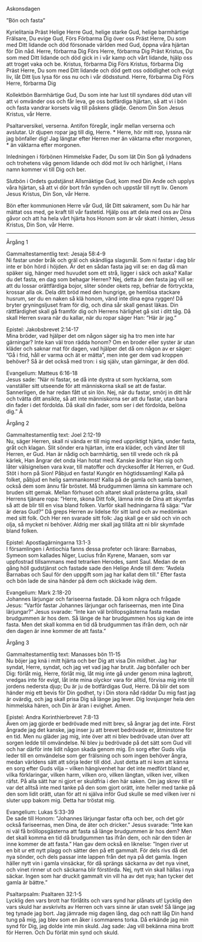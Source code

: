 ﻿Askonsdagen




”Bön och fasta”




Kyrielitania
Präst        Helige Herre Gud, helige starke Gud, helige barmhärtige Frälsare, Du evige Gud,
Förs        Förbarma Dig över oss
Präst        Herre, Du som med Ditt lidande och död försonade världen med Gud, öppna våra hjärtan för Din nåd. Herre, förbarma Dig
Förs        Herre, förbarma Dig
Präst        Kristus, Du som med Ditt lidande och död gick in i vår kamp och vårt lidande, hjälp oss att troget vaka och be. Kristus, förbarma Dig
Förs        Kristus, förbarma Dig
Präst        Herre, Du som med Ditt lidande och död gett oss odödlighet och evigt liv, låt Ditt ljus lysa för oss nu och i vår dödsstund. Herre, förbarma Dig
Förs        Herre, förbarma Dig




Kollektbön
Barmhärtige Gud, Du som inte har lust till syndares död utan vill att vi omvänder oss och får leva, 
ge oss botfärdiga hjärtan, 
så att vi i bön och fasta vandrar korsets väg till påskens glädje. 
Genom Din Son Jesus Kristus, vår Herre.




Psaltarversikel, verserna. Antifon föregår, ingår mellan verserna och avslutar.
Ur djupen ropar jag till dig, Herre. * Herre, hör mitt rop, lyssna när jag bönfaller dig! 
Jag längtar efter Herren mer än väktarna efter morgonen, * än väktarna efter morgonen.




Inledningen i förbönen
Himmelske Fader, Du som lät Din Son gå lydnadens och trohetens väg genom lidande och död mot liv och härlighet, i Hans namn kommer vi till Dig och ber. 




Slutbön i Ordets gudstjänst
Allsmäktige Gud, kom med Din Ande och upplys våra hjärtan, så att vi dör bort från synden och uppstår till nytt liv. Genom Jesus Kristus, Din Son, vår Herre.




Bön efter kommunionen
Herre vår Gud, låt Ditt sakrament, som Du här har mättat oss med, ge kraft till vår fastetid. Hjälp oss att dela med oss av Dina gåvor och att ha hela vårt hjärta hos Honom som är vår skatt i himlen, Jesus Kristus, Din Son, vår Herre.
________________
Årgång 1




Gammaltestamentlig text: Jesaja 58:4-9  
Ni fastar under bråk och gräl och skändliga slagsmål. Som ni fastar i dag blir inte er bön hörd i höjden. Är det en sådan fasta jag vill se: en dag då man späker sig, hänger med huvudet som ett strå, ligger i säck och aska? Kallar du det fasta, en dag som behagar Herren? Nej, detta är den fasta jag vill se: att du lossar orättfärdiga bojor, sliter sönder okets rep, befriar de förtryckta, krossar alla ok. Dela ditt bröd med den hungrige, ge hemlösa stackare husrum, ser du en naken så klä honom, vänd inte dina egna ryggen! Då bryter gryningsljuset fram för dig, och dina sår skall genast läkas. Din rättfärdighet skall gå framför dig och Herrens härlighet gå sist i ditt tåg. Då skall Herren svara när du kallar, när du ropar säger Han: ”Här är jag.” 




Epistel: Jakobsbrevet 2:14-17  
Mina bröder, vad hjälper det om någon säger sig ha tro men inte har gärningar? Inte kan väl tron rädda honom? Om en broder eller syster är utan kläder och saknar mat för dagen, vad hjälper det då om någon av er säger: ”Gå i frid, håll er varma och ät er mätta”, men inte ger dem vad kroppen behöver? Så är det också med tron: i sig själv, utan gärningar, är den död. 




Evangelium: Matteus 6:16-18  
Jesus sade: ”När ni fastar, se då inte dystra ut som hycklarna, som vanställer sitt utseende för att människorna skall se att de fastar. Sannerligen, de har redan fått ut sin lön. Nej, när du fastar, smörj in ditt hår och tvätta ditt ansikte, så att inte människorna ser att du fastar, utan bara din fader i det fördolda. Då skall din fader, som ser i det fördolda, belöna dig.” Ä








Årgång 2




Gammaltestamentlig text: Joel 2:12-19  
Nu, säger Herren, skall ni vända er till mig med uppriktigt hjärta, under fasta, gråt och klagan. Slit sönder era hjärtan, inte era kläder, och vänd åter till Herren, er Gud. Han är nådig och barmhärtig, sen till vrede och rik på kärlek, Han ångrar det onda Han hotat med. Kanske ändrar Han sig och låter välsignelsen vara kvar, till matoffer och dryckesoffer åt Herren, er Gud.
 Stöt i horn på Sion! Påbjud en fasta! Kungör en högtidssamling! Kalla på folket, påbjud en helig sammankomst! Kalla på de gamla och samla barnen, också dem som ännu får bröstet. Må brudgummen lämna sin kammare och bruden sitt gemak. Mellan förhuset och altaret skall prästerna gråta, skall Herrens tjänare ropa: ”Herre, skona Ditt folk, lämna inte de Dina att skymfas så att de blir till en visa bland folken. Varför skall hedningarna få säga: ”Var är deras Gud?”
 Då greps Herren av lidelse för sitt land och av medömkan med sitt folk. Och Her ren svarade sitt folk: Jag skall ge er säd och vin och olja, så mycket ni behöver. Aldrig mer skall jag tillåta att ni blir skymfade bland folken. 




Epistel: Apostlagärningarna 13:1-3  
I församlingen i Antiochia fanns dessa profeter och lärare: Barnabas, Symeon som kallades Niger, Lucius från Kyrene, Manaen, som var uppfostrad tillsammans med tetrarken Herodes, samt Saul. Medan de en gång höll gudstjänst och fastade sade den Helige Ande till dem: ”Avdela Barnabas och Saul för den uppgift som jag har kallat dem till.” 
Efter fasta och bön lade de sina händer på dem och skickade iväg dem. 




Evangelium: Mark 2:18-20  
Johannes lärjungar och fariseerna fastade. Då kom några och frågade Jesus: ”Varför fastar Johannes lärjungar och fariseernas, men inte Dina lärjungar?” Jesus svarade: ”Inte kan väl bröllopsgästerna fasta medan brudgummen är hos dem. Så länge de har brudgummen hos sig kan de inte fasta. Men det skall komma en tid då brudgummen tas ifrån dem, och när den dagen är inne kommer de att fasta.” 








Årgång 3




Gammaltestamentlig text: Manasses bön 11-15  
Nu böjer jag knä i mitt hjärta och ber Dig att visa Din mildhet. Jag har syndat, Herre, syndat, och jag vet vad jag har brutit. Jag bönfaller och ber Dig: förlåt mig, Herre, förlåt mig, låt mig inte gå under genom mina lagbrott, vredgas inte för evigt, låt inte mina olyckor vara för alltid, förvisa mig inte till jordens nedersta djup; Du är ju de botfärdigas Gud, Herre. Då blir det som händer mig ett bevis för Din godhet, ty i Din stora nåd räddar Du mig fast jag är ovärdig, och jag skall prisa Dig så länge jag lever. Dig lovsjunger hela den himmelska hären, och Din är äran i evighet. Amen.




Epistel: Andra Korinthierbrevet 7:8-13  
Även om jag gjorde er bedrövade med mitt brev, så ångrar jag det inte. Först ångrade jag det kanske, jag inser ju att brevet bedrövade er, åtminstone för en tid. Men nu gläder jag mig, inte över att ni blev bedrövade utan över att sorgen ledde till omvändelse. Ni blev ju bedrövade på det sätt som Gud vill och har därför inte lidit någon skada genom mig. En sorg efter Guds vilja leder till en omvändelse som ger frälsning och som ingen behöver ångra, medan världens sätt att sörja leder till död. Just detta att ni kom att känna en sorg efter Guds vilja – vilken hängivenhet har det inte medfört bland er, vilka förklaringar, vilken harm, vilken oro, vilken längtan, vilken iver, vilken räfst. På alla sätt har ni gjort er skuldfria i den här saken. Om jag skrev till er var det alltså inte med tanke på den som gjort orätt, inte heller med tanke på den som lidit orätt, utan för att ni själva inför Gud skulle se med vilken iver ni sluter upp bakom mig. Detta har tröstat mig.




Evangelium: Lukas 5:33-39  
De sade till Honom: ”Johannes lärjungar fastar ofta och ber, och det gör också fariseernas, men Dina, de äter och dricker.” Jesus svarade: ”Inte kan ni väl få bröllopsgästerna att fasta så länge brudgummen är hos dem? Men det skall komma en tid då brudgummen tas ifrån dem, och när den tiden är inne kommer de att fasta.” 
Han gav dem också en liknelse: ”Ingen river ut en bit ur ett nytt plagg och sätter den på ett gammalt. För dels rivs då det nya sönder, och dels passar inte lappen från det nya på det gamla. Ingen häller nytt vin i gamla vinsäckar, för då sprängs säckarna av det nya vinet, och vinet rinner ut och säckarna blir förstörda. Nej, nytt vin skall hällas i nya säckar. Ingen som har druckit gammalt vin vill ha av det nya; han tycker det gamla är bättre.”
 




Psaltarpsalm: Psaltaren 32:1-5     
Lycklig den vars brott har förlåtits och vars synd har plånats ut! 
Lycklig den vars skuld har avskrivits av Herren och vars sinne är utan svek! 
Så länge jag teg tynade jag bort. Jag jämrade mig dagen lång, 
dag och natt låg Din hand tung på mig, jag blev som en åker i sommarens torka. 
Då erkände jag min synd för Dig, jag dolde inte min skuld.
Jag sade: Jag vill bekänna mina brott för Herren. Och Du förlät min synd och skuld.